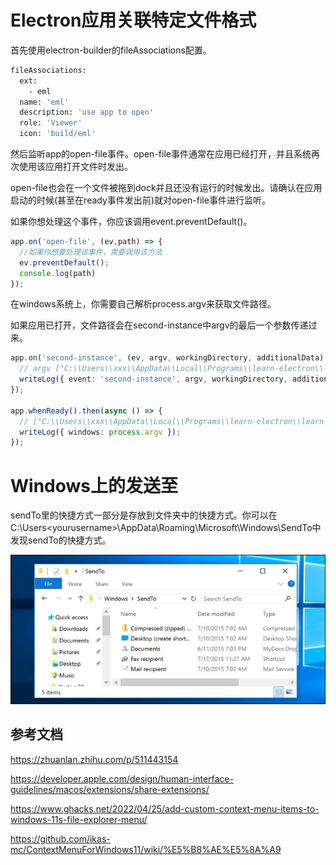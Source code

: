 # Electron应用关联特定文件格式

首先使用electron-builder的fileAssociations配置。

```bash
fileAssociations:
  ext:
    - eml
  name: 'eml'
  description: 'use app to open'
  role: 'Viewer'
  icon: 'build/eml'
```

然后监听app的open-file事件。open-file事件通常在应用已经打开，并且系统再次使用该应用打开文件时发出。

open-file也会在一个文件被拖到dock并且还没有运行的时候发出。请确认在应用启动的时候(甚至在ready事件发出前)就对open-file事件进行监听。

如果你想处理这个事件，你应该调用event.preventDefault()。


```ts
app.on('open-file', (ev,path) => {
  //如果你想要处理该事件，需要调用该方法
  ev.preventDefault();
  console.log(path)
});
```

在windows系统上，你需要自己解析process.argv来获取文件路径。

如果应用已打开，文件路径会在second-instance中argv的最后一个参数传递过来。

```ts
app.on('second-instance', (ev, argv, workingDirectory, additionalData) => {
  // argv ["C:\\Users\\xxx\\AppData\\Local\\Programs\\learn-electron\\learn-electron.exe","--allow-file-access-from-files","C:\\Users\\xxxx\\Desktop\\one.eml"]
  writeLog({ event: 'second-instance', argv, workingDirectory, additionalData });
});

app.whenReady().then(async () => {
  // ["C:\\Users\\xxx\\AppData\\Local\\Programs\\learn-electron\\learn-electron.exe","C:\\Users\\xxx\\Desktop\\one.eml"]
  writeLog({ windows: process.argv });
});
```

# Windows上的发送至

sendTo里的快捷方式一部分是存放到文件夹中的快捷方式。你可以在C:\Users\<yourusername>\AppData\Roaming\Microsoft\Windows\SendTo中发现sendTo的快捷方式。


![windows发送至文件夹](/note/assets/imgs/electron-file-assoc/Windows_sendTo_folder.webp)



## 参考文档

https://zhuanlan.zhihu.com/p/511443154

https://developer.apple.com/design/human-interface-guidelines/macos/extensions/share-extensions/

https://www.ghacks.net/2022/04/25/add-custom-context-menu-items-to-windows-11s-file-explorer-menu/

https://github.com/ikas-mc/ContextMenuForWindows11/wiki/%E5%B8%AE%E5%8A%A9